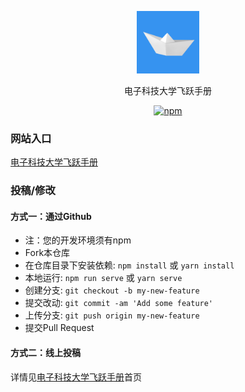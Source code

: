 <p align="center">
  <a href="https://github.com/UESTC-Leap/UESTC-Leap">
    <img alt="docsify" src="./docs/src/_media/hepan_logo.png" height="100">
  </a>
</p>

<p align="center">
  电子科技大学飞跃手册
</p>

<p align="center">
  <a href="https://www.npmjs.com/package/docsify"><img alt="npm" src="https://img.shields.io/npm/v/docsify.svg"></a>
</p>

### 网站入口

[电子科技大学飞跃手册](https://uestc-leap.github.io)

### 投稿/修改

#### 方式一：通过Github

- 注：您的开发环境须有npm
- Fork本仓库
- 在仓库目录下安装依赖: `npm install` 或 `yarn install`
- 本地运行: `npm run serve` 或 `yarn serve`
- 创建分支: `git checkout -b my-new-feature`
- 提交改动: `git commit -am 'Add some feature'`
- 上传分支: `git push origin my-new-feature`
- 提交Pull Request

#### 方式二：线上投稿

详情见[电子科技大学飞跃手册](https://uestc-leap.github.io)首页